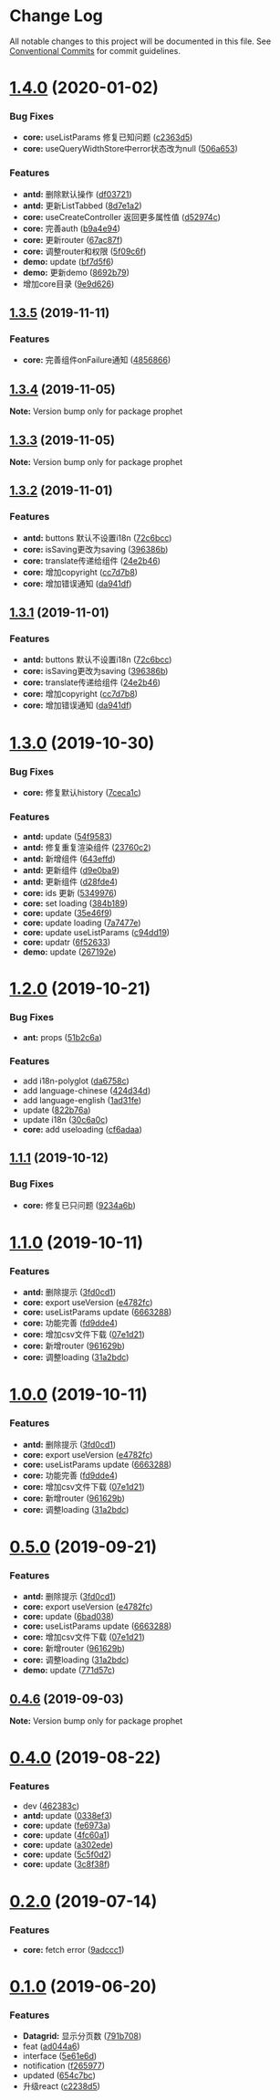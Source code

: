 # Change Log

All notable changes to this project will be documented in this file.
See [Conventional Commits](https://conventionalcommits.org) for commit guidelines.

# [1.4.0](https://github.com/stbui/prophet/compare/v1.3.5...v1.4.0) (2020-01-02)


### Bug Fixes

* **core:** useListParams 修复已知问题 ([c2363d5](https://github.com/stbui/prophet/commit/c2363d57106bca4814d0116f6178c004eb5f1e69))
* **core:** useQueryWidthStore中error状态改为null ([506a653](https://github.com/stbui/prophet/commit/506a653e938e5c789f1ff642e609bab7f176e836))


### Features

* **antd:** 删除默认操作 ([df03721](https://github.com/stbui/prophet/commit/df0372159b6cc106fee1596d26a55ae9024bd27a))
* **antd:** 更新ListTabbed ([8d7e1a2](https://github.com/stbui/prophet/commit/8d7e1a2356ed9285afa67c21255e193ec2a95f08))
* **core:** useCreateController 返回更多属性值 ([d52974c](https://github.com/stbui/prophet/commit/d52974c07c6af6cc098bfc696b3618618b852bff))
* **core:** 完善auth ([b9a4e94](https://github.com/stbui/prophet/commit/b9a4e949f41079b3fe03f0022089dc089005c5d8))
* **core:** 更新router ([67ac87f](https://github.com/stbui/prophet/commit/67ac87f5ce4879c52cd2b633bfb3ee6b1f4564e8))
* **core:** 调整router和权限 ([5f09c6f](https://github.com/stbui/prophet/commit/5f09c6f81ae7338f750f1a4a6ebc86a9c7808158))
* **demo:** update ([bf7d5f6](https://github.com/stbui/prophet/commit/bf7d5f6f85f60b1d8aa5d6000ba16bcd4730afc4))
* **demo:** 更新demo ([8692b79](https://github.com/stbui/prophet/commit/8692b7902696d3fe6d5ffc1fb714071cd409e401))
* 增加core目录 ([9e9d626](https://github.com/stbui/prophet/commit/9e9d62623f036572024fb8ac82f301755b677b9d))





## [1.3.5](https://github.com/stbui/prophet/compare/v1.3.4...v1.3.5) (2019-11-11)


### Features

* **core:** 完善组件onFailure通知 ([4856866](https://github.com/stbui/prophet/commit/48568667800c6e5569d1385d176b99874bbf962e))





## [1.3.4](https://github.com/stbui/prophet/compare/v1.3.3...v1.3.4) (2019-11-05)

**Note:** Version bump only for package prophet





## [1.3.3](https://github.com/stbui/prophet/compare/v1.3.2...v1.3.3) (2019-11-05)

**Note:** Version bump only for package prophet





## [1.3.2](https://github.com/stbui/prophet/compare/v1.3.0...v1.3.2) (2019-11-01)


### Features

* **antd:** buttons 默认不设置i18n ([72c6bcc](https://github.com/stbui/prophet/commit/72c6bcccc48a17df2ab0fbacdfb415d5c349c4c6))
* **core:** isSaving更改为saving ([396386b](https://github.com/stbui/prophet/commit/396386b92c1de08cd73ecc168c6d74bfeaf7455f))
* **core:** translate传递给组件 ([24e2b46](https://github.com/stbui/prophet/commit/24e2b460f76fd04637b98a7bd372dda4d2678147))
* **core:** 增加copyright ([cc7d7b8](https://github.com/stbui/prophet/commit/cc7d7b871a7ba54ada2c26d43216b44f53a177ae))
* **core:** 增加错误通知 ([da941df](https://github.com/stbui/prophet/commit/da941dfb049d5d684c96ad9c2d8da0a63b199324))





## [1.3.1](https://github.com/stbui/prophet/compare/v1.3.0...v1.3.1) (2019-11-01)


### Features

* **antd:** buttons 默认不设置i18n ([72c6bcc](https://github.com/stbui/prophet/commit/72c6bcccc48a17df2ab0fbacdfb415d5c349c4c6))
* **core:** isSaving更改为saving ([396386b](https://github.com/stbui/prophet/commit/396386b92c1de08cd73ecc168c6d74bfeaf7455f))
* **core:** translate传递给组件 ([24e2b46](https://github.com/stbui/prophet/commit/24e2b460f76fd04637b98a7bd372dda4d2678147))
* **core:** 增加copyright ([cc7d7b8](https://github.com/stbui/prophet/commit/cc7d7b871a7ba54ada2c26d43216b44f53a177ae))
* **core:** 增加错误通知 ([da941df](https://github.com/stbui/prophet/commit/da941dfb049d5d684c96ad9c2d8da0a63b199324))





# [1.3.0](https://github.com/stbui/prophet/compare/v1.2.0...v1.3.0) (2019-10-30)


### Bug Fixes

* **core:** 修复默认history ([7ceca1c](https://github.com/stbui/prophet/commit/7ceca1cfd6e1bb88902433c129e4722b2fb3e2b5))


### Features

* **antd:** update ([54f9583](https://github.com/stbui/prophet/commit/54f9583b00049b4bae15329f776fd1aaa8bd49b5))
* **antd:** 修复重复渲染组件 ([23760c2](https://github.com/stbui/prophet/commit/23760c20c6eea32142f3211d2245d22b674fab61))
* **antd:** 新增组件 ([643effd](https://github.com/stbui/prophet/commit/643effd02e26dc748de87265677fd6023f1b6723))
* **antd:** 更新组件 ([d9e0ba9](https://github.com/stbui/prophet/commit/d9e0ba90159234e50095e017c3206f71fa419480))
* **antd:** 更新组件 ([d28fde4](https://github.com/stbui/prophet/commit/d28fde469c0142664945541336e96b1154a61599))
* **core:** ids 更新 ([5349976](https://github.com/stbui/prophet/commit/5349976967d94aa4cc2567104fe2022b6b418ac9))
* **core:** set loading ([384b189](https://github.com/stbui/prophet/commit/384b18978693519fdae0a6574ff2219501e2d03e))
* **core:** update ([35e46f9](https://github.com/stbui/prophet/commit/35e46f96cdb1a8c8a459c11d56d4b7fed2e356a7))
* **core:** update loading ([7a7477e](https://github.com/stbui/prophet/commit/7a7477e3383ba9c7591f0fd87472c94c45bca78d))
* **core:** update useListParams ([c94dd19](https://github.com/stbui/prophet/commit/c94dd1943e95260beb7a6cbcdc8f34a566992c6b))
* **core:** updatr ([6f52633](https://github.com/stbui/prophet/commit/6f52633777d86fe13b1a554b233b0d6918d4ee51))
* **demo:** update ([267192e](https://github.com/stbui/prophet/commit/267192e4cc654c43962ae871a07c2ff5ffab72f5))





# [1.2.0](https://github.com/stbui/prophet/compare/v1.1.1...v1.2.0) (2019-10-21)


### Bug Fixes

* **ant:** props ([51b2c6a](https://github.com/stbui/prophet/commit/51b2c6a2966d0da5c061a8550cbe4381deb26ecb))


### Features

* add i18n-polyglot ([da6758c](https://github.com/stbui/prophet/commit/da6758c20835af4732f672cfe40736bf3e1f805e))
* add language-chinese ([424d34d](https://github.com/stbui/prophet/commit/424d34dcaea3a902e325063f5a90155f67e323f4))
* add language-english ([1ad31fe](https://github.com/stbui/prophet/commit/1ad31fe39a324e689ce327d6a40fe776b394f36c))
* update ([822b76a](https://github.com/stbui/prophet/commit/822b76acaaecdf1c8e2b31f329da60f810546e34))
* update i18n ([30c6a0c](https://github.com/stbui/prophet/commit/30c6a0c593bd91f0fc92a96e2a4b6d0735099909))
* **core:** add useloading ([cf6adaa](https://github.com/stbui/prophet/commit/cf6adaab847d3ada655515434697bd9a0ec14f92))





## [1.1.1](https://github.com/stbui/prophet/compare/v1.1.0...v1.1.1) (2019-10-12)


### Bug Fixes

* **core:** 修复已只问题 ([9234a6b](https://github.com/stbui/prophet/commit/9234a6b))





# [1.1.0](https://github.com/stbui/prophet/compare/v0.4.6...v1.1.0) (2019-10-11)


### Features

* **antd:** 删除提示 ([3fd0cd1](https://github.com/stbui/prophet/commit/3fd0cd1))
* **core:** export useVersion ([e4782fc](https://github.com/stbui/prophet/commit/e4782fc))
* **core:** useListParams update ([6663288](https://github.com/stbui/prophet/commit/6663288))
* **core:** 功能完善 ([fd9dde4](https://github.com/stbui/prophet/commit/fd9dde4))
* **core:** 增加csv文件下载 ([07e1d21](https://github.com/stbui/prophet/commit/07e1d21))
* **core:** 新增router ([961629b](https://github.com/stbui/prophet/commit/961629b))
* **core:** 调整loading ([31a2bdc](https://github.com/stbui/prophet/commit/31a2bdc))





# [1.0.0](https://github.com/stbui/prophet/compare/v0.4.6...v1.0.0) (2019-10-11)


### Features

* **antd:** 删除提示 ([3fd0cd1](https://github.com/stbui/prophet/commit/3fd0cd1))
* **core:** export useVersion ([e4782fc](https://github.com/stbui/prophet/commit/e4782fc))
* **core:** useListParams update ([6663288](https://github.com/stbui/prophet/commit/6663288))
* **core:** 功能完善 ([fd9dde4](https://github.com/stbui/prophet/commit/fd9dde4))
* **core:** 增加csv文件下载 ([07e1d21](https://github.com/stbui/prophet/commit/07e1d21))
* **core:** 新增router ([961629b](https://github.com/stbui/prophet/commit/961629b))
* **core:** 调整loading ([31a2bdc](https://github.com/stbui/prophet/commit/31a2bdc))





# [0.5.0](https://github.com/stbui/prophet/compare/v0.4.6...v0.5.0) (2019-09-21)


### Features

* **antd:** 删除提示 ([3fd0cd1](https://github.com/stbui/prophet/commit/3fd0cd1))
* **core:** export useVersion ([e4782fc](https://github.com/stbui/prophet/commit/e4782fc))
* **core:** update ([6bad038](https://github.com/stbui/prophet/commit/6bad038))
* **core:** useListParams update ([6663288](https://github.com/stbui/prophet/commit/6663288))
* **core:** 增加csv文件下载 ([07e1d21](https://github.com/stbui/prophet/commit/07e1d21))
* **core:** 新增router ([961629b](https://github.com/stbui/prophet/commit/961629b))
* **core:** 调整loading ([31a2bdc](https://github.com/stbui/prophet/commit/31a2bdc))
* **demo:** update ([771d57c](https://github.com/stbui/prophet/commit/771d57c))





## [0.4.6](https://github.com/stbui/prophet/compare/v0.4.5...v0.4.6) (2019-09-03)

**Note:** Version bump only for package prophet





# [0.4.0](https://github.com/stbui/prophet/compare/v0.3.0...v0.4.0) (2019-08-22)


### Features

* dev ([462383c](https://github.com/stbui/prophet/commit/462383c))
* **antd:** update ([0338ef3](https://github.com/stbui/prophet/commit/0338ef3))
* **core:** update ([fe6973a](https://github.com/stbui/prophet/commit/fe6973a))
* **core:** update ([4fc60a1](https://github.com/stbui/prophet/commit/4fc60a1))
* **core:** update ([a302ede](https://github.com/stbui/prophet/commit/a302ede))
* **core:** update ([5c5f0d2](https://github.com/stbui/prophet/commit/5c5f0d2))
* **core:** update ([3c8f38f](https://github.com/stbui/prophet/commit/3c8f38f))





# [0.2.0](https://github.com/stbui/react-admin-kit/compare/v0.1.20...v0.2.0) (2019-07-14)


### Features

* **core:** fetch error ([9adccc1](https://github.com/stbui/react-admin-kit/commit/9adccc1))





# [0.1.0](https://github.com/stbui/react-admin-kit/compare/v0.0.6...v0.1.0) (2019-06-20)


### Features

* **Datagrid:** 显示分页数 ([791b708](https://github.com/stbui/react-admin-kit/commit/791b708))
* feat ([ad044a6](https://github.com/stbui/react-admin-kit/commit/ad044a6))
* interface ([5e61e6d](https://github.com/stbui/react-admin-kit/commit/5e61e6d))
* notification ([f265977](https://github.com/stbui/react-admin-kit/commit/f265977))
* updated ([654c7bc](https://github.com/stbui/react-admin-kit/commit/654c7bc))
* 升级react ([c2238d5](https://github.com/stbui/react-admin-kit/commit/c2238d5))
